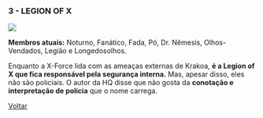 ### 3 - LEGION OF X

![](https://eb6f93.a2cdn1.secureserver.net/wp-content/uploads/2022/04/todas-equipes-marvel-250422-3-675x1024.jpg)

**Membros atuais:** Noturno, Fanático, Fada, Pó, Dr. Nêmesis, Olhos-Vendados, Legião e Longedosolhos.

Enquanto a X-Force lida com as ameaças externas de Krakoa, **é a Legion of X que fica responsável pela segurança interna.** Mas, apesar disso, eles não são policiais. O autor da HQ disse que não gosta da **conotação e interpretação de polícia** que o nome carrega.


[Voltar](https://github.com/MariiCosta/SUPER_EQUIPES/blob/main/0.SUPER_EQUIPES.md)